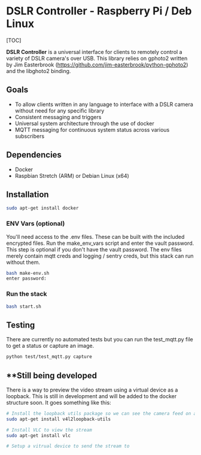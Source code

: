 # DSLR Controller - Raspberry Pi / Deb Linux



[TOC]

**DSLR Controller** is a universal interface for clients to remotely control a variety of DSLR camera's over USB.  This library relies on gphoto2 written by Jim Easterbrook (https://github.com/jim-easterbrook/python-gphoto2) and the libghoto2 binding. 



## Goals

- To allow clients written in any language to interface with a DSLR camera without need for any specific library
- Consistent messaging and triggers
- Universal system architecture through the use of docker
- MQTT messaging for continuous system status across various subscribers

## Dependencies

- Docker
- Raspbian Stretch (ARM) or Debian Linux (x64)

## Installation

```bash
sudo apt-get install docker
```

### ENV Vars (optional)

You'll need access to the .env files. These can be built with the included encrypted files.  Run the make_env_vars script and enter the vault password. This step is optional if you don't have the vault password.  The env files merely contain mqtt creds and logging / sentry creds, but this stack can run without them.

```bash
bash make-env.sh
enter password:
```

### Run the stack

```bash
bash start.sh
```

## Testing

There are currently no automated tests but you can run the test_mqtt.py file to get a status or capture an image.

```bash
python test/test_mqtt.py capture
```



## **Still being developed

There is a way to preview the video stream using a virtual device as a loopback.  This is still in development and will be added to the docker structure soon.  It goes something like this:

```bash
# Install the loopback utils package so we can see the camera feed on a virtual device
sudo apt-get install v4l2loopback-utils

# Install VLC to view the stream
sudo apt-get install vlc

# Setup a vitrual device to send the stream to

```

